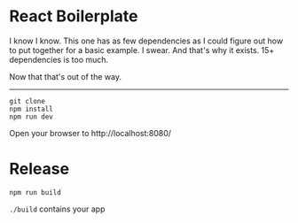 # React Boilerplate

I know I know. This one has as few dependencies as I could figure out how to put together for a basic example. I swear.
And that's why it exists. 15+ dependencies is too much.

Now that that's out of the way.

---

```
git clone
npm install
npm run dev
```

Open your browser to http://localhost:8080/

# Release

```
npm run build
```

`./build` contains your app
